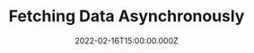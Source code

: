 ---
title: Fetching Data Asynchronously
description: Description here
date: 2022-02-16T15:00:00.000Z
released: false
---